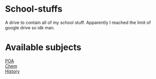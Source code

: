 # School-stuffs
A drive to contain all of my school stuff. Apparently I reached the limit of google drive so idk man.       

# Available subjects
[POA](https://github.com/pendragons-code/School-stuffs/tree/POA)    
[Chem](https://github.com/pendragons-code/School-stuffs/tree/Chem)    
[History](https://github.com/pendragons-code/School-stuffs/tree/History)
